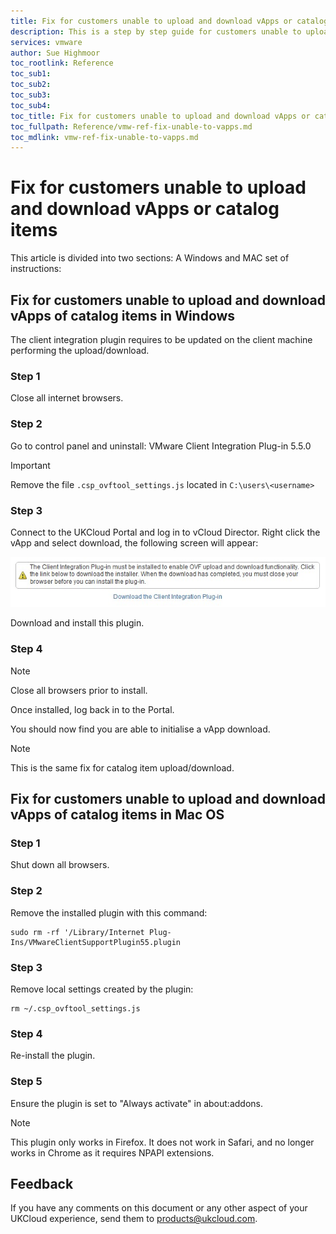 ```yaml
---
title: Fix for customers unable to upload and download vApps or catalog items | UKCloud Ltd
description: This is a step by step guide for customers unable to upload or download catalog items
services: vmware
author: Sue Highmoor
toc_rootlink: Reference
toc_sub1: 
toc_sub2:
toc_sub3:
toc_sub4:
toc_title: Fix for customers unable to upload and download vApps or catalog items
toc_fullpath: Reference/vmw-ref-fix-unable-to-vapps.md
toc_mdlink: vmw-ref-fix-unable-to-vapps.md
---
```


# Fix for customers unable to upload and download vApps or catalog items

This article is divided into two sections: A Windows and MAC set of instructions:

## Fix for customers unable to upload and download vApps of catalog items in Windows

The client integration plugin requires to be updated on the client machine performing the upload/download.

### Step 1

Close all internet browsers.

### Step 2

Go to control panel and uninstall: VMware Client Integration Plug-in 5.5.0

> [!IMPORTANT]
>
> Remove the file `.csp_ovftool_settings.js` located in `C:\users\<username>`

### Step 3

Connect to the UKCloud Portal and log in to vCloud Director. Right click the vApp and select download, the following screen will appear:

![Client Integration Plug-in download page](images/integration_plugin.jpg)

Download and install this plugin.

### Step 4

> [!NOTE]
> Close all browsers prior to install.

Once installed, log back in to the Portal.

You should now find you are able to initialise a vApp download.

> [!NOTE]
> This is the same fix for catalog item upload/download.

## Fix for customers unable to upload and download vApps of catalog items in Mac OS

### Step 1

Shut down all browsers.

### Step 2

Remove the installed plugin with this command:

    sudo rm -rf '/Library/Internet Plug-Ins/VMwareClientSupportPlugin55.plugin

### Step 3

Remove local settings created by the plugin:

    rm ~/.csp_ovftool_settings.js

### Step 4

Re-install the plugin.

### Step 5

Ensure the plugin is set to "Always activate" in about:addons.

> [!NOTE]
> This plugin only works in Firefox. It does not work in Safari, and no longer works in Chrome as it requires NPAPI extensions.

## Feedback

If you have any comments on this document or any other aspect of your UKCloud experience, send them to <products@ukcloud.com>.